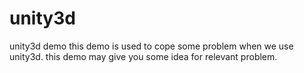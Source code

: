 # unity3d
unity3d demo
this demo is used to cope some problem when we use unity3d.
this demo may give you some idea for relevant problem.